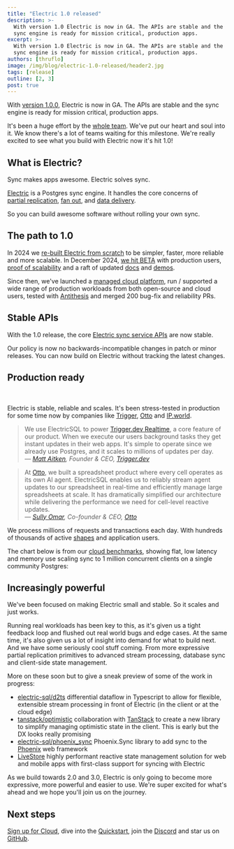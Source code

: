 ```yaml
---
title: "Electric 1.0 released"
description: >-
  With version 1.0 Electric is now in GA. The APIs are stable and the
  sync engine is ready for mission critical, production apps.
excerpt: >-
  With version 1.0 Electric is now in GA. The APIs are stable and the
  sync engine is ready for mission critical, production apps.
authors: [thruflo]
image: /img/blog/electric-1.0-released/header2.jpg
tags: [release]
outline: [2, 3]
post: true
---
```


<script setup>
  import LogoStrip from '/static/img/blog/electric-beta-release/logo-strip.svg'
  import LogoStripSm from '/static/img/blog/electric-beta-release/logo-strip.sm.svg'
  import LogoStripXs from '/static/img/blog/electric-beta-release/logo-strip.xs.svg'
  import LogoStripXxs from '/static/img/blog/electric-beta-release/logo-strip.xxs.svg'
  import LinearLiteScreenshot from '/static/img/blog/electric-beta-release/linearlite-screenshot.png'
  import ScalabilityChart from '../../src/components/ScalabilityChart.vue'
</script>

With [version 1.0.0](https://github.com/electric-sql/electric/releases/tag/%40core%2Fsync-service%401.0.0), Electric is now in GA. The APIs are stable and the sync engine is ready for mission critical, production apps.

It's been a huge effort by the [whole team](/about/team). We've put our heart and soul into it. We know there's a lot of teams waiting for this milestone. We're really excited to see what you build with Electric now it's hit 1.0!

## What is Electric?

Sync makes apps awesome. Electric solves sync.

[Electric](/) is a Postgres sync engine. It handles the core concerns of [partial&nbsp;replication](/docs/guides/shapes), [fan&nbsp;out](/docs/api/http#caching), and [data&nbsp;delivery](/docs/reference/benchmarks#cloud).

So you can build awesome software without rolling your own sync.

## The path to 1.0

In 2024 we [re-built Electric from scratch](/blog/2024/07/17/electric-next) to be simpler, faster, more reliable and more scalable. In December 2024, [we hit BETA](/blog/2024/12/10/electric-beta-release#the-path-to-beta) with production users, [proof of scalability](/docs/reference/benchmarks) and a raft of updated [docs](/docs/intro) and [demos](/demos).

Since then, we've launched a [managed cloud platform](/product/cloud), run / supported a wide range of production workloads from both open-source and cloud users, tested with [Antithesis](https://www.antithesis.com) and merged 200 bug-fix and reliability PRs.

## Stable APIs

With the 1.0 release, the core [Electric sync service APIs](/docs/intro) are now stable.

Our policy is now no backwards-incompatible changes in patch or minor releases. You can now build on Electric without tracking the latest changes.

## Production ready

<figure>
  <img :src="LogoStrip" class="hidden-sm" />
  <img :src="LogoStripSm" class="hidden-xs block-sm" />
  <img :src="LogoStripXs" class="hidden-xxs block-xs" />
  <img :src="LogoStripXxs" class="block-xxs" />
</figure>

Electric is stable, reliable and scales. It's been stress-tested in production for some time now by companies like [Trigger](https://trigger.dev), [Otto](https://ottogrid.ai) and [IP.world](https://ip.world).

> We use ElectricSQL to power [Trigger.dev Realtime](https://trigger.dev/launchweek/0/realtime), a core feature of our product. When we execute our users background tasks they get instant updates in their web apps. It's simple to operate since we already use Postgres, and it scales to millions of updates per day.<br />
> *&mdash; [Matt Aitken](https://www.linkedin.com/in/mattaitken1985), Founder &amp; CEO, [Trigger.dev](https://trigger.dev)*

> At [Otto](https://ottogrid.ai), we built a spreadsheet product where every cell operates as its own AI agent. ElectricSQL enables us to reliably stream agent updates to our spreadsheet in real-time and efficiently manage large spreadsheets at scale. It has dramatically simplified our architecture while delivering the performance we need for cell-level reactive updates.<br />
> *&mdash; [Sully Omar](https://x.com/SullyOmarr), Co-founder &amp; CEO, [Otto](https://ottogrid.ai)*

We process millions of requests and transactions each day. With hundreds of thousands of active [shapes](/docs/guides/shapes) and application users.

The chart below is from our [cloud benchmarks](/docs/reference/benchmarks#cloud), showing flat, low latency and memory use scaling sync to 1 million concurrent clients on a single community Postgres:

<figure>
  <ScalabilityChart />
</figure>

## Increasingly powerful

We've been focused on making Electric small and stable. So it scales and just works.

Running real workloads has been key to this, as it's given us a tight feedback loop and flushed out real world bugs and edge cases. At the same time, it's also given us a lot of insight into demand for what to build next. And we have some seriously cool stuff coming. From more expressive partial replication primitives to advanced stream processing, database sync and client-side state management.

More on these soon but to give a sneak preview of some of the work in progress:

- [electric-sql/d2ts](https://github.com/electric-sql/d2ts) differential dataflow in Typescript to allow for flexible, extensible stream processing in front of Electric (in the client or at the cloud edge)
- [tanstack/optimistic](https://github.com/TanStack/optimistic) collaboration with [TanStack](https://tanstack.com/) to create a new library to simplify managing optimistic state in the client. This is early but the DX looks really promising
- [electric-sql/phoenix_sync](https://github.com/electric-sql/phoenix_sync) Phoenix.Sync library to add sync to the [Phoenix](https://www.phoenixframework.org) web framework
- [LiveStore](https://livestore.dev/getting-started/react-web) highly performant reactive state management solution for web and mobile apps with first-class support for syncing with Electric

As we build towards 2.0 and 3.0, Electric is only going to become more expressive, more powerful and easier to use. We're super excited for what's ahead and we hope you'll join us on the journey.

## Next steps

[Sign up for Cloud](/product/cloud), dive into the [Quickstart](/docs/quickstart), join the [Discord](https://discord.electric-sql.com) and star us on [GitHub](https://github.com/electric-sql/electric).

<div class="actions cta-actions page-footer-actions left">
  <div class="action cloud-cta">
    <VPButton
        href="/product/cloud/sign-up"
        text="Sign up"
        theme="brand"
    />
    &nbsp;
    <VPButton
        href="/docs/quickstart"
        text="Quickstart"
        theme="alt"
    />
    &nbsp;
    <VPButton
        href="https://discord.electric-sql.com"
        text="Discord"
        theme="alt"
    />
  </div>
</div>

